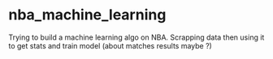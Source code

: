 # nba_machine_learning
Trying to build a machine learning algo on NBA. Scrapping data then using it to get stats and train model (about matches results maybe ?)

